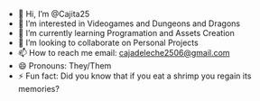 - 👋 Hi, I’m @Cajita25
- 👀 I’m interested in Videogames and Dungeons and Dragons
- 🌱 I’m currently learning Programation and Assets Creation
- 💞️ I’m looking to collaborate on Personal Projects
- 📫 How to reach me email: cajadeleche2506@gmail.com
- 😄 Pronouns: They/Them
- ⚡ Fun fact: Did you know that if you eat a shrimp you regain its memories?

<!---
Cajita25/Cajita25 is a ✨ special ✨ repository because its `README.md` (this file) appears on your GitHub profile.
You can click the Preview link to take a look at your changes.
--->
